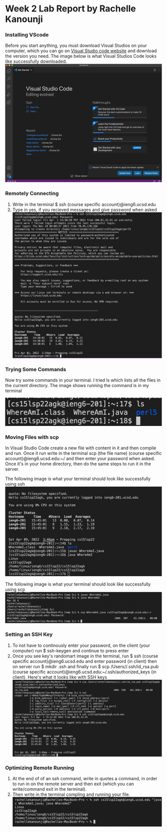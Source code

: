 # Week 2 Lab Report by Rachelle Kanounji

### Installing VScode
Before you start anything, you must download Visual Studios on your computer, which you can go on [Visual Studio code website](https://code.visualstudio.com/) and download the version you need. The image below is what Visual Studios Code looks like successfully downloaded. 
 ![Image of VSCode](Screen%20Shot%202022-04-01%20at%202.16.41%20PM.png)

### Remotely Connecting
1. Write in the terminal $ ssh (course specific account)@ieng6.ucsd.edu
2. Type in yes, if you recieved messages and give password when asked 
 ![image for part 2](part2.png)


### Trying Some Commands
      
Now try some commands in your terminal. I tried ls which lists all the files in the current directory. The image shows running the command ls in my terminal 

 ![image for part 3](ls.png)


### Moving Files with scp
In Visual Studio Code create a new file with content in it and then compile and run. Once it run write in the terminal  scp (the file name) (course specific account)@ieng6.ucsd.edu:~/ and then enter your password when asked. Once it's in your home directory, then do the same steps to run it in the server.  
 
The following image is what your terminal should look like successfully using ssh ![image for part 5a](part6a.png)

The following image is what your terminal should look like successfully using scp ![image for part 5b](part6.png)

### Setting an SSH Key
 1. To not have to continously enter your password, on the client (your computer) run $ ssh-keygen and continue to press enter 
2. Once you see key's randomart image in the terminal, run $ ssh (course specific account)@ieng6.ucsd.edu and enter password (in client) then on server run $ mkdir .ssh and finally run $ scp /Users/<user-name>/.ssh/id_rsa.pub (course specific account)@ieng6.ucsd.edu:~/.ssh/authorized_keys (in client). 
Here's what it looks like with SSH keys ![Image](part66.png)
 
### Optimizing Remote Running
1. At the end of of an ssh command, write in quotes a command, in order to run in on the remote server and then exit (which you can write/command exit in the terminal). 
2. Then write in the terminal compling and running your file. 
 ![image for part 7](part7.png)
 
 
 








